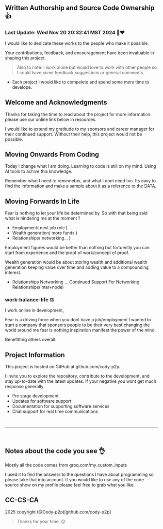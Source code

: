 ## Written Authorship and Source Code Ownership 👍
### Last Update: Wed Nov 20 20:32:41 MST 2024 🙌❤️

I would like to dedicate these works to the people who make it possible. 

Your contributions, feedback, and encouragement have been invaluable in shaping this project. 

> Also to note: I work alone but would love to work with other people so I could have some feedback suggestions or general comments.

- Each project I would like to compelete and spend some more time to develope.

## Welcome and Acknowledgments

Thanks for taking the time to read about the project for more information please use our online
link below in resources.

I would like to extend my gratitude to my sponsors and career manager for their continued support. 
Without their help, this project would not be possible. 

## Moving Onwards From Coding

Today I change what I am doing.
Learning to code is still on my mind.
Using AI tools to achive this knowledge.

Remember what I need to rememeber, and what I dont need too.
Its easy to find the information and make a sample about it
as a reference to the DATA.

## Moving Forwards In Life

Fear is nothing to let your life be determined by.
So with that being said what is hindering me at the moment ?

- Employment( next job role )
- Wealth generation( more funds )
- Relationships( networking... )

Employment figures would be better than nothing
but fortuently you can start from experience 
and the proof of work/concept of proof.

Wealth generation would be about storing wealth
and additional wealth generation keeping value
over time and adding value to a compounding interest.

- Relationships Networking ... Continued Support For Networking Relationships(inter+node)


### work-balance-life ⚖️

I work online in development,

Fear is a driving force when you dont have a job/employment
I wanted to start a company that sponsors people to be their 
very best changing the world around me fear is nothing
inspiration manifest the power of the mind. 

Benefitting others overall.

## Project Information

This project is hosted on GitHub at github.com/cody-p2p. 

I invite you to explore the repository, contribute to the 
development, and stay up-to-date with the latest updates.
If your negative you wont get much response generally.

- Pre stage development
- Updates for software support
- Documentation for supporting software services
- Chat support for real time communications

<br>
<hr>
<br>

## Notes about the code you see 👌

Mostly all the code comes from groq.com/my_custom_inputs

I used it to find the answers to the questions I have about programming
so please take that into account. If you would like to use any of the code
source show on my profile please feel free to grab what you like.

## CC-CS-CA

2025 copyright (@Cody-p2p)[github.com/cody-p2p]

> Thanks for your time. 😊
